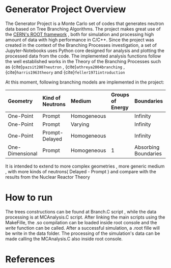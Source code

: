 # Generator Project Overview

The Generator Project is a Monte Carlo set of codes that generates neutron data based on  Tree Branching Algorithms. The project makes great use of the [CERN's ROOT framework](https://root.cern.ch/) , both for simulation and processing high amount of data with high performance in C/C++. Since the project was created in the context of the Branching Processes investigation, a set of Jupyter-Notebooks uses Python core designed for analysis and plotting the processed data from the code. The implemented analysis functions follow the well established works in the Theory of the Branching Processes such as {cite}`pazsit2007neutron` , {cite}`athreya2004branching` , {cite}`harris1963theory` and {cite}`feller1971introduction` 

At this moment, following branching models are implemented in the project:

| Geometry        | Kind of Neutrons | Medium      | Groups of Energy | Boundaries           |
| :-------------- | :--------------- | :---------- | :--------------- | :------------------- |
| One-Point       | Prompt           | Homogeneous |                  | Infinity             |
| One-Point       | Prompt           | Varying     |                  | Infinity             |
| One-Point       | Prompt-Delayed   | Homogeneous |                  | Infinity             |
| One-Dimensional | Prompt           | Homogeneous | 1                | Absorbing Boundaries |


It is intended to extend to more complex geometries , more generic medium , with more kinds of neutrons( Delayed - Prompt ) and compare with the results from the Nuclear Reactor Theory

# How to run

The trees constructions can be found at Branch.C script , while the data processing is at MCAnalysis.C script. After linking the main scripts using the MakeFille, the .so compilation can be loaded inside root console and the *write* function can be called. After a successful simulation, a .root fille will be write in the data folder. The processing of the simulation's data can be made calling the MCAnalysis.C also inside root console.

# References

```{bibliography}
```